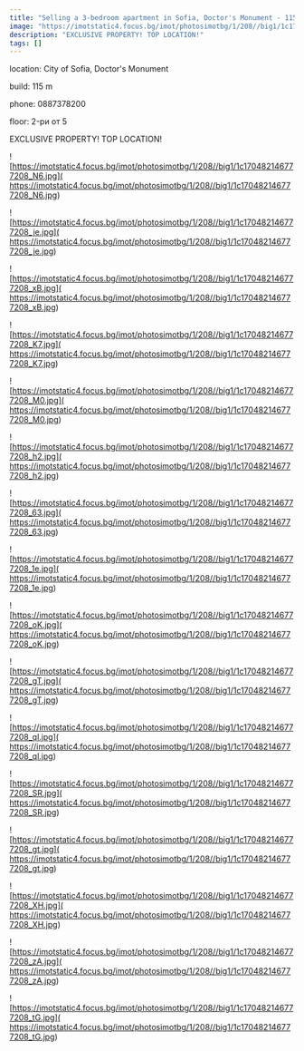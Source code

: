 ```yaml
---
title: "Selling a 3-bedroom apartment in Sofia, Doctor's Monument - 115 sq.m / 689,000 EUR "
image: "https://imotstatic4.focus.bg/imot/photosimotbg/1/208//big1/1c170482146777208_Si.jpg"
description: "EXCLUSIVE PROPERTY! TOP LOCATION!"
tags: []
---
```


location: City of Sofia, Doctor's Monument

build: 115 m

phone: 0887378200

floor: 2-ри от 5

EXCLUSIVE PROPERTY! TOP LOCATION!


![https://imotstatic4.focus.bg/imot/photosimotbg/1/208//big1/1c170482146777208_N6.jpg]( https://imotstatic4.focus.bg/imot/photosimotbg/1/208//big1/1c170482146777208_N6.jpg)


![https://imotstatic4.focus.bg/imot/photosimotbg/1/208//big1/1c170482146777208_je.jpg]( https://imotstatic4.focus.bg/imot/photosimotbg/1/208//big1/1c170482146777208_je.jpg)


![https://imotstatic4.focus.bg/imot/photosimotbg/1/208//big1/1c170482146777208_xB.jpg]( https://imotstatic4.focus.bg/imot/photosimotbg/1/208//big1/1c170482146777208_xB.jpg)


![https://imotstatic4.focus.bg/imot/photosimotbg/1/208//big1/1c170482146777208_K7.jpg]( https://imotstatic4.focus.bg/imot/photosimotbg/1/208//big1/1c170482146777208_K7.jpg)


![https://imotstatic4.focus.bg/imot/photosimotbg/1/208//big1/1c170482146777208_M0.jpg]( https://imotstatic4.focus.bg/imot/photosimotbg/1/208//big1/1c170482146777208_M0.jpg)


![https://imotstatic4.focus.bg/imot/photosimotbg/1/208//big1/1c170482146777208_h2.jpg]( https://imotstatic4.focus.bg/imot/photosimotbg/1/208//big1/1c170482146777208_h2.jpg)


![https://imotstatic4.focus.bg/imot/photosimotbg/1/208//big1/1c170482146777208_63.jpg]( https://imotstatic4.focus.bg/imot/photosimotbg/1/208//big1/1c170482146777208_63.jpg)


![https://imotstatic4.focus.bg/imot/photosimotbg/1/208//big1/1c170482146777208_1e.jpg]( https://imotstatic4.focus.bg/imot/photosimotbg/1/208//big1/1c170482146777208_1e.jpg)


![https://imotstatic4.focus.bg/imot/photosimotbg/1/208//big1/1c170482146777208_oK.jpg]( https://imotstatic4.focus.bg/imot/photosimotbg/1/208//big1/1c170482146777208_oK.jpg)


![https://imotstatic4.focus.bg/imot/photosimotbg/1/208//big1/1c170482146777208_gT.jpg]( https://imotstatic4.focus.bg/imot/photosimotbg/1/208//big1/1c170482146777208_gT.jpg)


![https://imotstatic4.focus.bg/imot/photosimotbg/1/208//big1/1c170482146777208_ql.jpg]( https://imotstatic4.focus.bg/imot/photosimotbg/1/208//big1/1c170482146777208_ql.jpg)


![https://imotstatic4.focus.bg/imot/photosimotbg/1/208//big1/1c170482146777208_SR.jpg]( https://imotstatic4.focus.bg/imot/photosimotbg/1/208//big1/1c170482146777208_SR.jpg)


![https://imotstatic4.focus.bg/imot/photosimotbg/1/208//big1/1c170482146777208_gt.jpg]( https://imotstatic4.focus.bg/imot/photosimotbg/1/208//big1/1c170482146777208_gt.jpg)


![https://imotstatic4.focus.bg/imot/photosimotbg/1/208//big1/1c170482146777208_XH.jpg]( https://imotstatic4.focus.bg/imot/photosimotbg/1/208//big1/1c170482146777208_XH.jpg)


![https://imotstatic4.focus.bg/imot/photosimotbg/1/208//big1/1c170482146777208_zA.jpg]( https://imotstatic4.focus.bg/imot/photosimotbg/1/208//big1/1c170482146777208_zA.jpg)


![https://imotstatic4.focus.bg/imot/photosimotbg/1/208//big1/1c170482146777208_tG.jpg]( https://imotstatic4.focus.bg/imot/photosimotbg/1/208//big1/1c170482146777208_tG.jpg)


